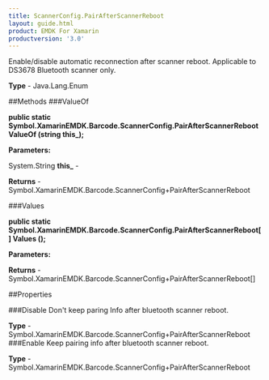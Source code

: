 ```yaml
---
title: ScannerConfig.PairAfterScannerReboot
layout: guide.html
product: EMDK For Xamarin 
productversion: '3.0' 
---
```

Enable/disable automatic reconnection after scanner reboot. Applicable to DS3678 Bluetooth scanner only.

**Type** - Java.Lang.Enum

##Methods
###ValueOf

**public static Symbol.XamarinEMDK.Barcode.ScannerConfig.PairAfterScannerReboot ValueOf (string this_);**


        

**Parameters:**

System.String **this_**  - 
        

**Returns** - Symbol.XamarinEMDK.Barcode.ScannerConfig+PairAfterScannerReboot

###Values

**public static Symbol.XamarinEMDK.Barcode.ScannerConfig.PairAfterScannerReboot[] Values ();**


        

**Parameters:**

**Returns** - Symbol.XamarinEMDK.Barcode.ScannerConfig+PairAfterScannerReboot[]

##Properties

###Disable
Don't keep paring Info after bluetooth scanner reboot.

**Type** - Symbol.XamarinEMDK.Barcode.ScannerConfig+PairAfterScannerReboot
###Enable
Keep pairing info after bluetooth scanner reboot.

**Type** - Symbol.XamarinEMDK.Barcode.ScannerConfig+PairAfterScannerReboot
